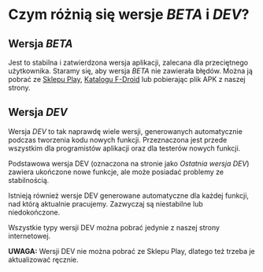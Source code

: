 ﻿# Czym różnią się wersje *BETA* i *DEV*?

## Wersja *BETA*

Jest to stabilna i zatwierdzona wersja aplikacji, zalecana dla przeciętnego użytkownika.
Staramy się, aby wersja *BETA* nie zawierała błędów. Można ją pobrać ze
[Sklepu Play](https://play.google.com/store/apps/details?id=io.github.wulkanowy&utm_source=homepage),
[Katalogu F-Droid](https://f-droid.org/en/packages/io.github.wulkanowy/) lub pobierając plik APK z naszej strony.

## Wersja *DEV*

Wersja *DEV* to tak naprawdę wiele wersji, generowanych automatycznie podczas tworzenia kodu nowych funkcji.
Przeznaczona jest przede wszystkim dla programistów aplikacji oraz dla testerów nowych funkcji.

Podstawowa wersja DEV (oznaczona na stronie jako *Ostatnia wersja DEV*) zawiera ukończone nowe funkcje,
ale może posiadać problemy ze stabilnością.

Istnieją również wersje DEV generowane automatyczne dla każdej funkcji, nad którą aktualnie pracujemy.
Zazwyczaj są niestabilne lub niedokończone.

Wszystkie typy wersji DEV można pobrać jedynie z naszej strony internetowej.

**UWAGA:** Wersji DEV nie można pobrać ze Sklepu Play, dlatego też trzeba je aktualizować ręcznie.
